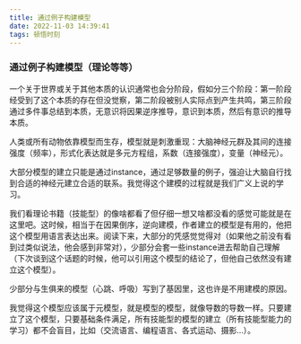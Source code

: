 ```yaml
---
title: 通过例子构建模型
date: 2022-11-03 14:39:41
tags: 顿悟时刻
---
```

### 通过例子构建模型（理论等等）



一个关于世界或关于其他本质的认识通常也会分阶段，假如分三个阶段：第一阶段经受到了这个本质的存在但没觉察，第二阶段被别人实际点到产生共鸣，第三阶段通过多件事总结到本质，无意识将因果逆序推导，意识到本质，然后有意识的推导本质。

人类或所有动物依靠模型而生存，模型就是刺激重现：大脑神经元群及其间的连接强度（频率），形式化表达就是多元方程组，系数（连接强度），变量（神经元）。

大部分模型的建立只能是通过instance，通过足够数量的例子，强迫让大脑自行找到合适的神经元建立合适的联系。我觉得这个建模的过程就是我们广义上说的学习。

我们看理论书籍（技能型）的像啥都看了但仔细一想又啥都没看的感觉可能就是在这里吧。这时候，相当于在因果倒序，逆向建模，作者建立的模型是有用的，他把这个模型用语言表达出来。阅读下来，大部分的凭感觉觉得对（如果他之前没有看到过类似说法，他会感到非常对），少部分会套一些instance进去帮助自己理解（下次谈到这个话题的时候，他可以引用这个模型的结论了，但他自己依然没有建立这个模型）。

少部分与生俱来的模型（心跳、呼吸）写到了基因里，这也许是不用建模的原因。

我觉得这个模型应该属于元模型，就是模型的模型，就像导数的导数一样。只要建立了这个模型，只要基础条件满足，所有技能型的模型的建立（所有技能型能力的学习）都不会盲目，比如（交流语言、编程语言、各式运动、摄影...）。
